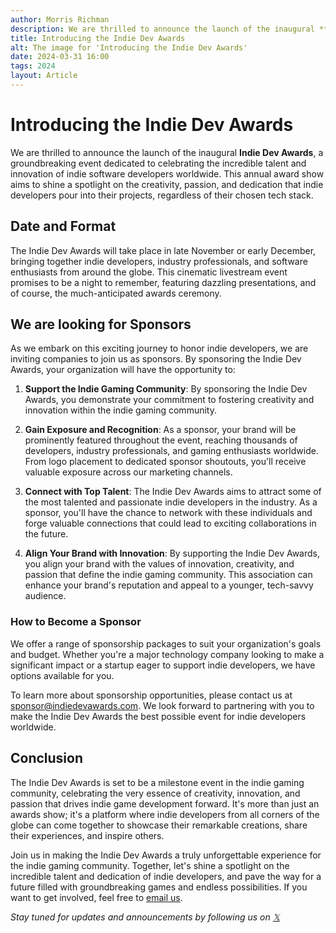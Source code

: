 ```yaml
---
author: Morris Richman
description: We are thrilled to announce the launch of the inaugural **Indie Dev Awards**...
title: Introducing the Indie Dev Awards
alt: The image for 'Introducing the Indie Dev Awards'
date: 2024-03-31 16:00
tags: 2024
layout: Article
---
```


# **Introducing the Indie Dev Awards**

We are thrilled to announce the launch of the inaugural **Indie Dev Awards**, a groundbreaking event dedicated to celebrating the incredible talent and innovation of indie software developers worldwide. This annual award show aims to shine a spotlight on the creativity, passion, and dedication that indie developers pour into their projects, regardless of their chosen tech stack.

## **Date and Format**

The Indie Dev Awards will take place in late November or early December, bringing together indie developers, industry professionals, and software enthusiasts from around the globe. This cinematic livestream event promises to be a night to remember, featuring dazzling presentations, and of course, the much-anticipated awards ceremony.

## **We are looking for Sponsors**

As we embark on this exciting journey to honor indie developers, we are inviting companies to join us as sponsors. By sponsoring the Indie Dev Awards, your organization will have the opportunity to:

1. **Support the Indie Gaming Community**: By sponsoring the Indie Dev Awards, you demonstrate your commitment to fostering creativity and innovation within the indie gaming community.

2. **Gain Exposure and Recognition**: As a sponsor, your brand will be prominently featured throughout the event, reaching thousands of developers, industry professionals, and gaming enthusiasts worldwide. From logo placement to dedicated sponsor shoutouts, you'll receive valuable exposure across our marketing channels.

3. **Connect with Top Talent**: The Indie Dev Awards aims to attract some of the most talented and passionate indie developers in the industry. As a sponsor, you'll have the chance to network with these individuals and forge valuable connections that could lead to exciting collaborations in the future.

4. **Align Your Brand with Innovation**: By supporting the Indie Dev Awards, you align your brand with the values of innovation, creativity, and passion that define the indie gaming community. This association can enhance your brand's reputation and appeal to a younger, tech-savvy audience.

### **How to Become a Sponsor**

We offer a range of sponsorship packages to suit your organization's goals and budget. Whether you're a major technology company looking to make a significant impact or a startup eager to support indie developers, we have options available for you.

To learn more about sponsorship opportunities, please contact us at [sponsor@indiedevawards.com](mailto:sponsor@indiedevawards.com). We look forward to partnering with you to make the Indie Dev Awards the best possible event for indie developers worldwide.

## **Conclusion**

The Indie Dev Awards is set to be a milestone event in the indie gaming community, celebrating the very essence of creativity, innovation, and passion that drives indie game development forward. It's more than just an awards show; it's a platform where indie developers from all corners of the globe can come together to showcase their remarkable creations, share their experiences, and inspire others.

Join us in making the Indie Dev Awards a truly unforgettable experience for the indie gaming community. Together, let's shine a spotlight on the incredible talent and dedication of indie developers, and pave the way for a future filled with groundbreaking games and endless possibilities. If you want to get involved, feel free to [email us](mailto:info@indiedevawards.com).

*Stay tuned for updates and announcements by following us on [𝕏](https://x.com/dev_awards)* 

